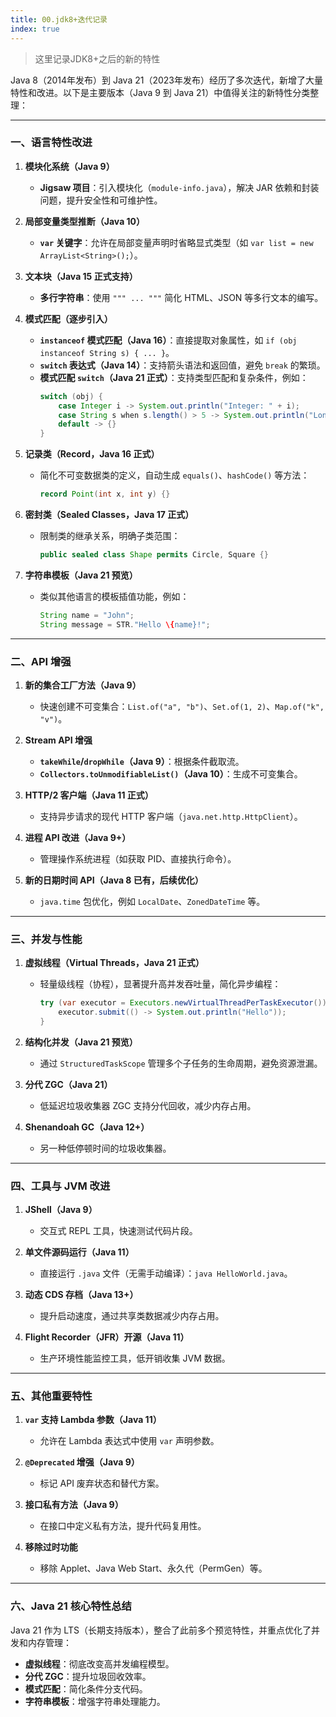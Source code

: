 ```yaml
---
title: 00.jdk8+迭代记录
index: true
---
```


> 这里记录JDK8+之后的新的特性

Java 8（2014年发布）到 Java 21（2023年发布）经历了多次迭代，新增了大量特性和改进。以下是主要版本（Java 9 到 Java 21）中值得关注的新特性分类整理：

---

### **一、语言特性改进**
1. **模块化系统（Java 9）**  
   - **Jigsaw 项目**：引入模块化（`module-info.java`），解决 JAR 依赖和封装问题，提升安全性和可维护性。

2. **局部变量类型推断（Java 10）**  
   - **`var` 关键字**：允许在局部变量声明时省略显式类型（如 `var list = new ArrayList<String>();`）。

3. **文本块（Java 15 正式支持）**  
   - **多行字符串**：使用 `""" ... """` 简化 HTML、JSON 等多行文本的编写。

4. **模式匹配（逐步引入）**  
   - **`instanceof` 模式匹配（Java 16）**：直接提取对象属性，如 `if (obj instanceof String s) { ... }`。  
   - **`switch` 表达式（Java 14）**：支持箭头语法和返回值，避免 `break` 的繁琐。  
   - **模式匹配 `switch`（Java 21 正式）**：支持类型匹配和复杂条件，例如：
     ```java
     switch (obj) {
         case Integer i -> System.out.println("Integer: " + i);
         case String s when s.length() > 5 -> System.out.println("Long string");
         default -> {}
     }
     ```

5. **记录类（Record，Java 16 正式）**  
   - 简化不可变数据类的定义，自动生成 `equals()`、`hashCode()` 等方法：
     ```java
     record Point(int x, int y) {}
     ```

6. **密封类（Sealed Classes，Java 17 正式）**  
   - 限制类的继承关系，明确子类范围：
     ```java
     public sealed class Shape permits Circle, Square {}
     ```

7. **字符串模板（Java 21 预览）**  
   - 类似其他语言的模板插值功能，例如：
     ```java
     String name = "John";
     String message = STR."Hello \{name}!";
     ```

---

### **二、API 增强**
1. **新的集合工厂方法（Java 9）**  
   - 快速创建不可变集合：`List.of("a", "b")`、`Set.of(1, 2)`、`Map.of("k", "v")`。

2. **Stream API 增强**  
   - **`takeWhile`/`dropWhile`（Java 9）**：根据条件截取流。  
   - **`Collectors.toUnmodifiableList()`（Java 10）**：生成不可变集合。

3. **HTTP/2 客户端（Java 11 正式）**  
   - 支持异步请求的现代 HTTP 客户端（`java.net.http.HttpClient`）。

4. **进程 API 改进（Java 9+）**  
   - 管理操作系统进程（如获取 PID、直接执行命令）。

5. **新的日期时间 API（Java 8 已有，后续优化）**  
   - `java.time` 包优化，例如 `LocalDate`、`ZonedDateTime` 等。

---

### **三、并发与性能**
1. **虚拟线程（Virtual Threads，Java 21 正式）**  
   - 轻量级线程（协程），显著提升高并发吞吐量，简化异步编程：
     ```java
     try (var executor = Executors.newVirtualThreadPerTaskExecutor()) {
         executor.submit(() -> System.out.println("Hello"));
     }
     ```

2. **结构化并发（Java 21 预览）**  
   - 通过 `StructuredTaskScope` 管理多个子任务的生命周期，避免资源泄漏。

3. **分代 ZGC（Java 21）**  
   - 低延迟垃圾收集器 ZGC 支持分代回收，减少内存占用。

4. **Shenandoah GC（Java 12+）**  
   - 另一种低停顿时间的垃圾收集器。

---

### **四、工具与 JVM 改进**
1. **JShell（Java 9）**  
   - 交互式 REPL 工具，快速测试代码片段。

2. **单文件源码运行（Java 11）**  
   - 直接运行 `.java` 文件（无需手动编译）：`java HelloWorld.java`。

3. **动态 CDS 存档（Java 13+）**  
   - 提升启动速度，通过共享类数据减少内存占用。

4. **Flight Recorder（JFR）开源（Java 11）**  
   - 生产环境性能监控工具，低开销收集 JVM 数据。

---

### **五、其他重要特性**
1. **`var` 支持 Lambda 参数（Java 11）**  
   - 允许在 Lambda 表达式中使用 `var` 声明参数。

2. **`@Deprecated` 增强（Java 9）**  
   - 标记 API 废弃状态和替代方案。

3. **接口私有方法（Java 9）**  
   - 在接口中定义私有方法，提升代码复用性。

4. **移除过时功能**  
   - 移除 Applet、Java Web Start、永久代（PermGen）等。

---

### **六、Java 21 核心特性总结**
Java 21 作为 LTS（长期支持版本），整合了此前多个预览特性，并重点优化了并发和内存管理：
- **虚拟线程**：彻底改变高并发编程模型。
- **分代 ZGC**：提升垃圾回收效率。
- **模式匹配**：简化条件分支代码。
- **字符串模板**：增强字符串处理能力。
